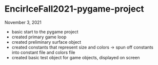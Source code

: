 # EncirlceFall2021-pygame-project

November 3, 2021
- basic start to the pygame project
- created primary game loop
- created preliminary surface object
- created constants that represent size and colors
    -> spun off constants into constant file and colors file
- created basic test object for game objects, displayed on screen
